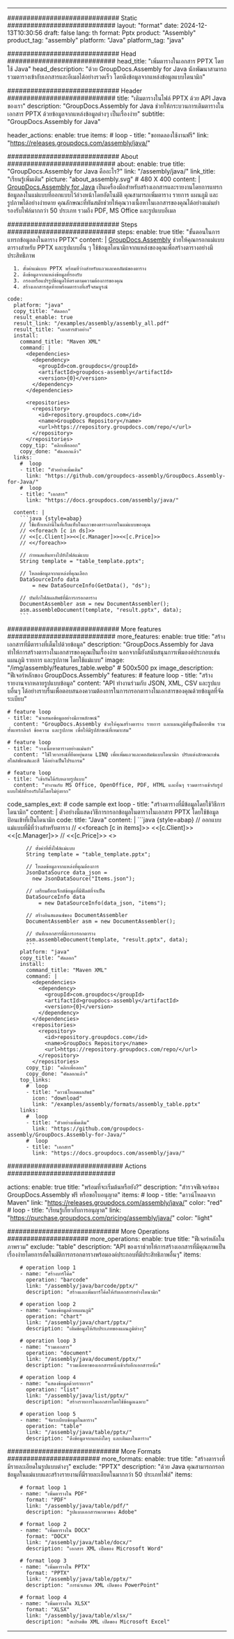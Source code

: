 



---
############################# Static ############################
layout: "format"
date:  2024-12-13T10:30:56
draft: false
lang: th
format: Pptx
product: "Assembly"
product_tag: "assembly"
platform: "Java"
platform_tag: "java"

############################# Head ############################
head_title: "เพิ่มตารางในเอกสาร PPTX โดยใช้ Java"
head_description: "ด้วย GroupDocs.Assembly for Java นักพัฒนาสามารถรวมตารางเข้ากับเอกสารและอีเมลได้อย่างรวดเร็ว โดยดึงข้อมูลจากแหล่งข้อมูลแบบไดนามิก"

############################# Header ############################
title: "เติมตารางในไฟล์ PPTX ด้วย API Java ของเรา" 
description: "GroupDocs.Assembly for Java ช่วยให้กระบวนการเติมตารางในเอกสาร PPTX ด้วยข้อมูลจากแหล่งข้อมูลต่างๆ เป็นเรื่องง่าย"
subtitle: "GroupDocs.Assembly for Java" 

header_actions:
  enable: true
  items:
    #  loop
    - title: "ขอทดลองใช้งานฟรี"
      link: "https://releases.groupdocs.com/assembly/java/"
      
############################# About ############################
about:
    enable: true
    title: "GroupDocs.Assembly for Java คืออะไร?"
    link: "/assembly/java/"
    link_title: "เรียนรู้เพิ่มเติม"
    picture: "about_assembly.svg" # 480 X 400
    content: |
       [GroupDocs.Assembly for Java](/assembly/java/) เป็นเครื่องมือสำหรับสร้างเอกสารและรายงานโดยการแทรกข้อมูลลงในแม่แบบที่ออกแบบไว้ล่วงหน้าโดยอัตโนมัติ คุณสามารถเพิ่มตาราง รายการ แผนภูมิ และรูปภาพได้อย่างง่ายดาย คุณลักษณะที่ทันสมัยช่วยให้คุณวางเนื้อหาในเอกสารของคุณได้อย่างแม่นยำ รองรับไฟล์มากกว่า 50 ประเภท รวมถึง PDF, MS Office และรูปแบบอีเมล

############################# Steps ############################
steps:
    enable: true
    title: "ขั้นตอนในการแทรกข้อมูลลงในตาราง PPTX"
    content: |
      [GroupDocs.Assembly](/assembly/java/) ช่วยให้คุณกรอกแม่แบบตารางสำหรับ PPTX และรูปแบบอื่น ๆ ใช้ข้อมูลไดนามิกจากแหล่งของคุณเพื่อสร้างตารางอย่างมีประสิทธิภาพ
      
      1. ตั้งค่าแม่แบบ PPTX พร้อมที่ว่างสำหรับแถวและคอลัมน์ของตาราง
      2. ดึงข้อมูลจากแหล่งข้อมูลที่รองรับ
      3. กรองหรือแปรรูปข้อมูลให้ตรงตามความต้องการของคุณ
      4. สร้างเอกสารสุดท้ายพร้อมตารางที่เสร็จสมบูรณ์
   
    code:
      platform: "java"
      copy_title: "คัดลอก"
      result_enable: true
      result_link: "/examples/assembly/assembly_all.pdf"
      result_title: "เอกสารตัวอย่าง"
      install:
        command_title: "Maven XML"
        command: |
          <dependencies>
            <dependency>
              <groupId>com.groupdocs</groupId>
              <artifactId>groupdocs-assembly</artifactId>
              <version>{0}</version>
            </dependency>
          </dependencies>

          <repositories>
            <repository>
              <id>repository.groupdocs.com</id>
              <name>GroupDocs Repository</name>
              <url>https://repository.groupdocs.com/repo/</url>
            </repository>
          </repositories>
        copy_tip: "คลิกเพื่อลอก"
        copy_done: "คัดลอกแล้ว"
      links:
        #  loop
        - title: "ตัวอย่างเพิ่มเติม"
          link: "https://github.com/groupdocs-assembly/GroupDocs.Assembly-for-Java/"
        #  loop
        - title: "เอกสาร"
          link: "https://docs.groupdocs.com/assembly/java/"
          
      content: |
        ```java {style=abap}
        // ใช้แท็กเหล่านี้ในที่เก็บแท็บในแถวของตารางภายในแม่แบบของคุณ
        // <<foreach [c in ds]>>
        // <<[c.Client]>><<[c.Manager]>><<[c.Price]>>
        // <</foreach>>

        // กำหนดเส้นทางไปยังไฟล์แม่แบบ
        String template = "table_template.pptx";

        // โหลดข้อมูลจากแหล่งที่คุณเลือก
        DataSourceInfo data 
            = new DataSourceInfo(GetData(), "ds");

        // บันทึกไฟล์ผลลัพธ์ที่มีการกรอกตาราง
        DocumentAssembler asm = new DocumentAssembler();
        asm.assembleDocument(template, "result.pptx", data);
        ```           

############################# More features ############################
more_features:
  enable: true
  title: "สร้างเอกสารที่มีตารางที่เต็มไปด้วยข้อมูล"
  description: "GroupDocs.Assembly for Java ทำให้การสร้างตารางในเอกสารของคุณเป็นเรื่องง่าย นอกจากนี้ยังสนับสนุนการเพิ่มองค์ประกอบเช่น แผนภูมิ รายการ และรูปภาพ โดยใช้แม่แบบ"
  image: "/img/assembly/features_table.webp" # 500x500 px
  image_description: "ฟีเจอร์หลักของ GroupDocs.Assembly"
  features:
    # feature loop
    - title: "สร้างรายงานจากหลายรูปแบบข้อมูล"
      content: "API ทำงานร่วมกับ JSON, XML, CSV และรูปแบบอื่นๆ ได้อย่างราบรื่นเพื่อตอบสนองความต้องการในการกรอกตารางในเอกสารของคุณด้วยข้อมูลที่จัดระเบียบ"

    # feature loop
    - title: "นำเสนอข้อมูลอย่างมีภาพลักษณ์"
      content: "GroupDocs.Assembly ช่วยให้คุณสร้างตาราง รายการ และแผนภูมิที่ดูเป็นมืออาชีพ รวมทั้งแทรกลิงก์ ข้อความ และรูปภาพ เพื่อให้มีรูปลักษณ์ที่เหมาะสม"

    # feature loop
    - title: "วางเนื้อหาตารางอย่างแม่นยำ"
      content: "ใช้ไวยากรณ์ที่ยืดหยุ่นตาม LINQ เพื่อเพิ่มแถวและคอลัมน์แบบไดนามิก ปรับแต่งลักษณะเช่น สไตล์ฟอนต์และสี ได้อย่างเป็นโปรแกรม"

    # feature loop
    - title: "เข้ากันได้กับหลายรูปแบบ"
      content: "ทำงานกับ MS Office, OpenOffice, PDF, HTML และอื่นๆ รวมตารางเข้ากับรูปแบบไฟล์ที่รองรับได้โดยไม่ยุ่งยาก"
      
  code_samples_ext:
    # code sample ext loop
    - title: "สร้างตารางที่มีข้อมูลโดยใช้วิธีการไดนามิก"
      content: |
        ตัวอย่างนี้แสดงวิธีการกรอกข้อมูลในตารางในเอกสาร PPTX โดยใช้ข้อมูลป้อนเข้าที่เป็นไดนามิก
      code:
        title: "Java"
        content: |
          ```java {style=abap}
          // ออกแบบแม่แบบที่มีที่ว่างสำหรับตาราง
          // <<foreach [c in items]>> <<[c.Client]>><<[c.Manager]>>
          //  <<[c.Price]>> <</foreach>>

          // ตั้งค่าที่ตั้งไฟล์แม่แบบ
          String template = "table_template.pptx";

          // โหลดข้อมูลจากแหล่งที่คุณต้องการ
          JsonDataSource data_json = 
            new JsonDataSource("Items.json");

          // เตรียมอ็อบเจ็กต์ข้อมูลที่มีฟิลด์ที่จำเป็น
          DataSourceInfo data 
              = new DataSourceInfo(data_json, "items");

          // สร้างอินสแตนซ์ของ DocumentAssembler
          DocumentAssembler asm = new DocumentAssembler();

          // บันทึกเอกสารที่มีการกรอกตาราง
          asm.assembleDocument(template, "result.pptx", data);
          ```
        platform: "java"
        copy_title: "คัดลอก"
        install:
          command_title: "Maven XML"
          command: |
            <dependencies>
              <dependency>
                <groupId>com.groupdocs</groupId>
                <artifactId>groupdocs-assembly</artifactId>
                <version>{0}</version>
              </dependency>
            </dependencies>
            <repositories>
              <repository>
                <id>repository.groupdocs.com</id>
                <name>GroupDocs Repository</name>
                <url>https://repository.groupdocs.com/repo/</url>
              </repository>
            </repositories>
          copy_tip: "คลิกเพื่อลอก"
          copy_done: "คัดลอกแล้ว"
        top_links:
          #  loop
          - title: "ดาวน์โหลดผลลัพธ์"
            icon: "download"
            link: "/examples/assembly/formats/assembly_table.pptx"
        links:
          #  loop
          - title: "ตัวอย่างเพิ่มเติม"
            link: "https://github.com/groupdocs-assembly/GroupDocs.Assembly-for-Java/"
          #  loop
          - title: "เอกสาร"
            link: "https://docs.groupdocs.com/assembly/java/"
            

            


############################## Actions ############################

actions:
  enable: true
  title: "พร้อมที่จะเริ่มต้นหรือยัง?"
  description: "สำรวจฟีเจอร์ของ GroupDocs.Assembly ฟรี หรือขอใบอนุญาต"
  items:
    #  loop
    - title: "ดาวน์โหลดจาก Maven"
      link: "https://releases.groupdocs.com/assembly/java/"
      color: "red"
        #  loop
    - title: "เรียนรู้เกี่ยวกับการอนุญาต"
      link: "https://purchase.groupdocs.com/pricing/assembly/java/"
      color: "light"


############################# More Operations #####################
more_operations:
    enable: true
    title: "ฟีเจอร์หลักในภาพรวม"
    exclude: "table"
    description: "API ของเราช่วยให้การสร้างเอกสารที่มีคุณภาพเป็นเรื่องง่ายโดยการอัตโนมัติการกรอกตารางพร้อมองค์ประกอบที่มีประสิทธิภาพอื่นๆ"
    items: 
          
        # operation loop 1
        - name: "สร้างบาร์โค้ด"
          operation: "barcode"
          link: "/assembly/java/barcode/pptx/"
          description: "สร้างและเพิ่มบาร์โค้ดให้กับเอกสารอย่างไดนามิก"

        # operation loop 2
        - name: "แสดงข้อมูลด้วยแผนภูมิ"
          operation: "chart"
          link: "/assembly/java/chart/pptx/"
          description: "เติมข้อมูลให้กับประเภทของแผนภูมิต่างๆ"

        # operation loop 3
        - name: "รวมเอกสาร"
          operation: "document"
          link: "/assembly/java/document/pptx/"
          description: "รวมเนื้อหาของเอกสารหนึ่งเข้ากับอีกเอกสารหนึ่ง"

        # operation loop 4
        - name: "แสดงข้อมูลด้วยรายการ"
          operation: "list"
          link: "/assembly/java/list/pptx/"
          description: "สร้างรายการในเอกสารโดยใช้ข้อมูลเฉพาะ"

        # operation loop 5
        - name: "จัดระเบียบข้อมูลในตาราง"
          operation: "table"
          link: "/assembly/java/table/pptx/"
          description: "ดึงข้อมูลจากแหล่งใดๆ และเติมลงในตาราง"
         
          
############################# More Formats ########################
more_formats:
    enable: true
    title: "สร้างตารางที่มีรายละเอียดในรูปแบบต่างๆ"
    exclude: "PPTX"
    description: "ด้วย Java คุณสามารถกรอกข้อมูลในแม่แบบและสร้างรายงานที่มีรายละเอียดในมากกว่า 50 ประเภทไฟล์"
    items: 
          
        # format loop 1
        - name: "เพิ่มตารางใน PDF"
          format: "PDF"
          link: "/assembly/java/table/pdf/"
          description: "รูปแบบเอกสารพกพาของ Adobe"
          
        # format loop 2
        - name: "เพิ่มตารางใน DOCX"
          format: "DOCX"
          link: "/assembly/java/table/docx/"
          description: "เอกสาร XML เปิดของ Microsoft Word"
          
        # format loop 3
        - name: "เพิ่มตารางใน PPTX"
          format: "PPTX"
          link: "/assembly/java/table/pptx/"
          description: "การนำเสนอ XML เปิดของ PowerPoint"
          
        # format loop 4
        - name: "เพิ่มตารางใน XLSX"
          format: "XLSX"
          link: "/assembly/java/table/xlsx/"
          description: "สเปรดชีต XML เปิดของ Microsoft Excel"


          

---